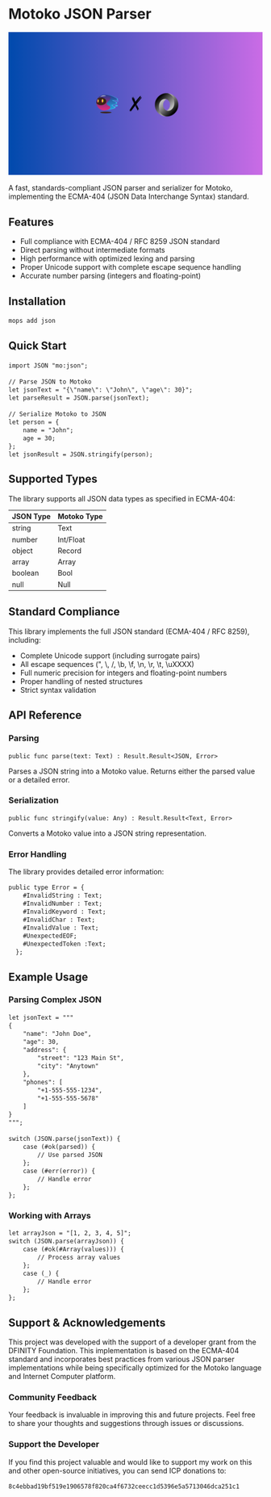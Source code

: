 # Motoko JSON Parser

![JSONXMOTOKO](motokoxjson.png)

A fast, standards-compliant JSON parser and serializer for Motoko, implementing the ECMA-404 (JSON Data Interchange Syntax) standard.

## Features

- Full compliance with ECMA-404 / RFC 8259 JSON standard
- Direct parsing without intermediate formats
- High performance with optimized lexing and parsing
- Proper Unicode support with complete escape sequence handling
- Accurate number parsing (integers and floating-point)

## Installation

```bash
mops add json
```

## Quick Start

```motoko
import JSON "mo:json";

// Parse JSON to Motoko
let jsonText = "{\"name\": \"John\", \"age\": 30}";
let parseResult = JSON.parse(jsonText);

// Serialize Motoko to JSON
let person = {
    name = "John";
    age = 30;
};
let jsonResult = JSON.stringify(person);
```

## Supported Types

The library supports all JSON data types as specified in ECMA-404:

| JSON Type | Motoko Type |
|-----------|-------------|
| string    | Text        |
| number    | Int/Float   |
| object    | Record      |
| array     | Array       |
| boolean   | Bool        |
| null      | Null        |

## Standard Compliance

This library implements the full JSON standard (ECMA-404 / RFC 8259), including:

- Complete Unicode support (including surrogate pairs)
- All escape sequences (\", \\, \/, \b, \f, \n, \r, \t, \uXXXX)
- Full numeric precision for integers and floating-point numbers
- Proper handling of nested structures
- Strict syntax validation

## API Reference

### Parsing

```motoko
public func parse(text: Text) : Result.Result<JSON, Error>
```

Parses a JSON string into a Motoko value. Returns either the parsed value or a detailed error.

### Serialization

```motoko
public func stringify(value: Any) : Result.Result<Text, Error>
```

Converts a Motoko value into a JSON string representation.

### Error Handling

The library provides detailed error information:

```motoko
public type Error = {
    #InvalidString : Text;
    #InvalidNumber : Text;
    #InvalidKeyword : Text;
    #InvalidChar : Text;
    #InvalidValue : Text;
    #UnexpectedEOF;
    #UnexpectedToken :Text;
  };
```

## Example Usage

### Parsing Complex JSON

```motoko
let jsonText = """
{
    "name": "John Doe",
    "age": 30,
    "address": {
        "street": "123 Main St",
        "city": "Anytown"
    },
    "phones": [
        "+1-555-555-1234",
        "+1-555-555-5678"
    ]
}
""";

switch (JSON.parse(jsonText)) {
    case (#ok(parsed)) {
        // Use parsed JSON
    };
    case (#err(error)) {
        // Handle error
    };
};
```

### Working with Arrays

```motoko
let arrayJson = "[1, 2, 3, 4, 5]";
switch (JSON.parse(arrayJson)) {
    case (#ok(#Array(values))) {
        // Process array values
    };
    case (_) {
        // Handle error
    };
};
```

## Support & Acknowledgements

This project was developed with the support of a developer grant from the DFINITY Foundation. This implementation is based on the ECMA-404 standard and incorporates best practices from various JSON parser implementations while being specifically optimized for the Motoko language and Internet Computer platform.

### Community Feedback

Your feedback is invaluable in improving this and future projects. Feel free to share your thoughts and suggestions through issues or discussions.

### Support the Developer

If you find this project valuable and would like to support my work on this and other open-source initiatives, you can send ICP donations to:

```motoko
8c4ebbad19bf519e1906578f820ca4f6732ceecc1d5396e5a5713046dca251c1
```
